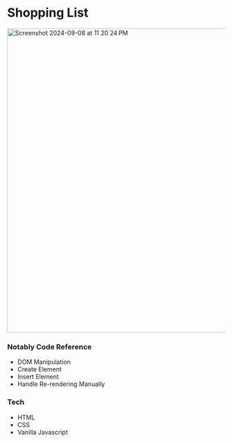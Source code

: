 # Shopping List

<img width="701" alt="Screenshot 2024-09-08 at 11 20 24 PM" src="https://github.com/user-attachments/assets/ae3acc4b-ffda-4610-831d-d0022fcbb629">

### Notably Code Reference
- DOM Manipulation
- Create Element
- Insert Element
- Handle Re-rendering Manually

### Tech
- HTML
- CSS
- Vanilla Javascript
